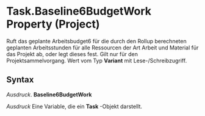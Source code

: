 
# Task.Baseline6BudgetWork Property (Project)

Ruft das geplante Arbeitsbudget6 für die durch den Rollup berechneten geplanten Arbeitsstunden für alle Ressourcen der Art Arbeit und Material für das Projekt ab, oder legt dieses fest. Gilt nur für den Projektsammelvorgang. Wert vom Typ  **Variant** mit Lese-/Schreibzugriff.


## Syntax

 _Ausdruck_. **Baseline6BudgetWork**

 _Ausdruck_ Eine Variable, die ein **Task** -Objekt darstellt.

